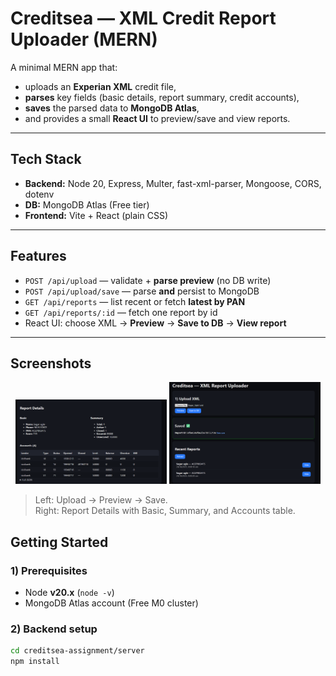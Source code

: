 # Creditsea — XML Credit Report Uploader (MERN)

A minimal MERN app that:
- uploads an **Experian XML** credit file,
- **parses** key fields (basic details, report summary, credit accounts),
- **saves** the parsed data to **MongoDB Atlas**,
- and provides a small **React UI** to preview/save and view reports.

---

## Tech Stack
- **Backend:** Node 20, Express, Multer, fast-xml-parser, Mongoose, CORS, dotenv  
- **DB:** MongoDB Atlas (Free tier)  
- **Frontend:** Vite + React (plain CSS)

---

## Features
- `POST /api/upload` — validate + **parse preview** (no DB write)
- `POST /api/upload/save` — parse **and** persist to MongoDB
- `GET /api/reports` — list recent or fetch **latest by PAN**
- `GET /api/reports/:id` — fetch one report by id
- React UI: choose XML → **Preview** → **Save to DB** → **View report**

---


## Screenshots

<p align="center">
  <img src="./assets/Screenshot 2025-10-24 080910.png" alt="Upload & Save screen" width="48%" />
  <img src="./assets/Screenshot 2025-10-24 080922.png" alt="Report Details screen" width="48%" />
</p>

> Left: Upload → Preview → Save.  
> Right: Report Details with Basic, Summary, and Accounts table.


## Getting Started

### 1) Prerequisites
- Node **v20.x** (`node -v`)
- MongoDB Atlas account (Free M0 cluster)

### 2) Backend setup
```bash
cd creditsea-assignment/server
npm install


